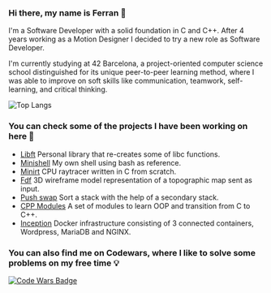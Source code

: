 ### Hi there, my name is Ferran 👋

I'm a Software Developer with a solid foundation in C and C++. After 4 years working as a Motion Designer I decided to try a new role as Software Developer. 

I'm currently studying at 42 Barcelona, a project-oriented computer science school distinguished for its unique peer-to-peer learning method, where I was able to improve on soft skills like communication, teamwork, self-learning, and critical thinking.

![Top Langs](https://github-readme-stats.vercel.app/api/top-langs/?username=ferri17&layout=compact)

### You can check some of the projects I have been working on here 🔭
* [Libft](https://github.com/ferri17/libft) Personal library that re-creates some of libc functions.
* [Minishell](https://github.com/ferri17/minishell) My own shell using bash as reference.
* [Minirt](https://github.com/ferri17/miniRT) CPU raytracer written in C from scratch.
* [Fdf](https://github.com/ferri17/FdF) 3D wireframe model representation of a topographic map sent as input.
* [Push swap](https://github.com/ferri17/push_swap) Sort a stack with the help of a secondary stack.
* [CPP Modules](https://github.com/ferri17/CPP_Modules) A set of modules to learn OOP and transition from C to C++.
* [Inception](https://github.com/ferri17/inception) Docker infrastructure consisting of 3 connected containers, Wordpress, MariaDB and NGINX.

### You can also find me on Codewars, where I like to solve some problems on my free time 💡

[![Code Wars Badge](https://www.codewars.com/users/Ferran%20Bosch/badges/large)](https://www.codewars.com/users/Ferran%20Bosch)
<!--
**ferri17/ferri17** is a ✨ _special_ ✨ repository because its `README.md` (this file) appears on your GitHub profile.

Here are some ideas to get you started:

- 🔭 I’m currently working on ...
- 🌱 I’m currently learning ...
- 👯 I’m looking to collaborate on ...
- 🤔 I’m looking for help with ...
- 💬 Ask me about ...
- 📫 How to reach me: ...
- 😄 Pronouns: ...
- ⚡ Fun fact: ...
-->
